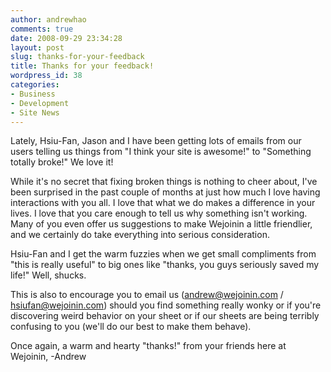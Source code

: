 ```yaml
---
author: andrewhao
comments: true
date: 2008-09-29 23:34:28
layout: post
slug: thanks-for-your-feedback
title: Thanks for your feedback!
wordpress_id: 38
categories:
- Business
- Development
- Site News
---
```


Lately, Hsiu-Fan, Jason and I have been getting lots of emails from our users telling us things from "I think your site is awesome!" to "Something totally broke!" We love it!

While it's no secret that fixing broken things is nothing to cheer about, I've been surprised in the past couple of months at just how much I love having interactions with you all. I love that what we do makes a difference in your lives. I love that you care enough to tell us why something isn't working. Many of you even offer us suggestions to make Wejoinin a little friendlier, and we certainly do take everything into serious consideration.

Hsiu-Fan and I get the warm fuzzies when we get small compliments from "this is really useful" to big ones like "thanks, you guys seriously saved my life!" Well, shucks.

This is also to encourage you to email us (andrew@wejoinin.com / hsiufan@wejoinin.com) should you find something really wonky or if you're discovering weird behavior on your sheet or if our sheets are being terribly confusing to you (we'll do our best to make them behave).

Once again, a warm and hearty "thanks!" from your friends here at Wejoinin,
-Andrew
